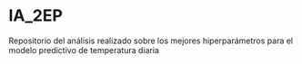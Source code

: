 # IA_2EP
Repositorio del análisis realizado sobre los mejores hiperparámetros para el modelo predictivo de temperatura diaria
